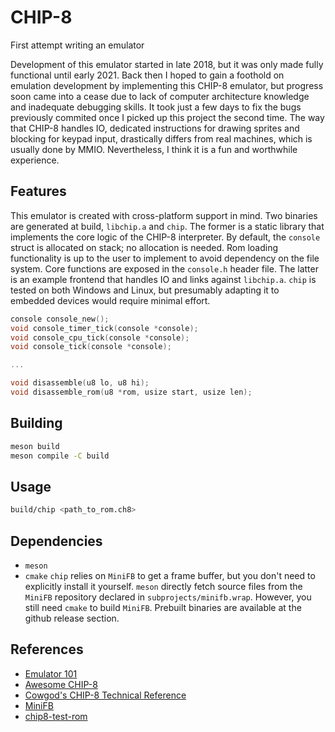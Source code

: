 # CHIP-8
First attempt writing an emulator

Development of this emulator started in late 2018, but it was only made fully functional until early 2021. Back then I hoped to gain a foothold on emulation development by implementing this CHIP-8 emulator, but progress soon came into a cease due to lack of computer architecture knowledge and inadequate debugging skills. It took just a few days to fix the bugs previously commited once I picked up this project the second time. The way that CHIP-8 handles IO, dedicated instructions for drawing sprites and blocking for keypad input, drastically differs from real machines, which is usually done by MMIO. Nevertheless, I think it is a fun and worthwhile experience.

## Features
This emulator is created with cross-platform support in mind. Two binaries are generated at build, `libchip.a` and `chip`. The former is a static library that implements the core logic of the CHIP-8 interpreter. By default, the `console` struct is allocated on stack; no allocation is needed. Rom loading functionality is up to the user to implement to avoid dependency on the file system. Core functions are exposed in the `console.h` header file. The latter is an example frontend that handles IO and links against `libchip.a`. `chip` is tested on both Windows and Linux, but presumably adapting it to embedded devices would require minimal effort.

```C
console console_new();
void console_timer_tick(console *console);
void console_cpu_tick(console *console);
void console_tick(console *console);

...

void disassemble(u8 lo, u8 hi);
void disassemble_rom(u8 *rom, usize start, usize len);
```

## Building
```sh
meson build
meson compile -C build
```

## Usage
```sh
build/chip <path_to_rom.ch8>
```

## Dependencies
- `meson`
- `cmake`
`chip` relies on `MiniFB` to get a frame buffer, but you don't need to explicitly install it yourself. `meson` directly fetch source files from the `MiniFB` repository declared in `subprojects/minifb.wrap`. However, you still need `cmake` to build `MiniFB`. Prebuilt binaries are available at the github release section.

## References
- [Emulator 101](http://www.emulator101.com/chip-8-emulator.html)
- [Awesome CHIP-8](https://chip-8.github.io/links/)
- [Cowgod's CHIP-8 Technical Reference](http://devernay.free.fr/hacks/chip8/C8TECH10.HTM)
- [MiniFB](https://github.com/emoon/minifb)
- [chip8-test-rom](https://github.com/corax89/chip8-test-rom)
